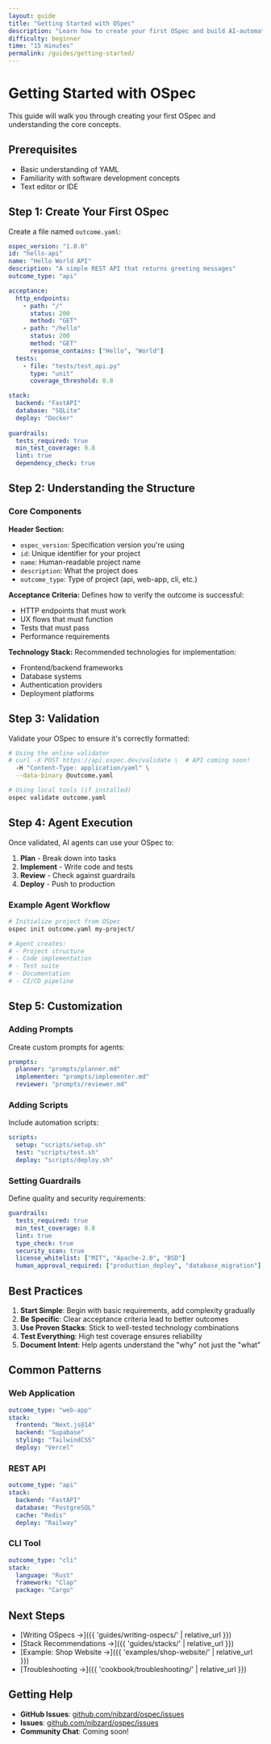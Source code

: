 ```yaml
---
layout: guide
title: "Getting Started with OSpec"
description: "Learn how to create your first OSpec and build AI-automated outcomes"
difficulty: beginner
time: "15 minutes"
permalink: /guides/getting-started/
---
```


# Getting Started with OSpec

This guide will walk you through creating your first OSpec and understanding the core concepts.

## Prerequisites

- Basic understanding of YAML
- Familiarity with software development concepts
- Text editor or IDE

## Step 1: Create Your First OSpec

Create a file named `outcome.yaml`:

```yaml
ospec_version: "1.0.0"
id: "hello-api"
name: "Hello World API"
description: "A simple REST API that returns greeting messages"
outcome_type: "api"

acceptance:
  http_endpoints:
    - path: "/"
      status: 200
      method: "GET"
    - path: "/hello"
      status: 200
      method: "GET"
      response_contains: ["Hello", "World"]
  tests:
    - file: "tests/test_api.py"
      type: "unit"
      coverage_threshold: 0.8

stack:
  backend: "FastAPI"
  database: "SQLite"
  deploy: "Docker"
  
guardrails:
  tests_required: true
  min_test_coverage: 0.8
  lint: true
  dependency_check: true
```

## Step 2: Understanding the Structure

### Core Components

**Header Section:**
- `ospec_version`: Specification version you're using
- `id`: Unique identifier for your project
- `name`: Human-readable project name
- `description`: What the project does
- `outcome_type`: Type of project (api, web-app, cli, etc.)

**Acceptance Criteria:**
Defines how to verify the outcome is successful:
- HTTP endpoints that must work
- UX flows that must function
- Tests that must pass
- Performance requirements

**Technology Stack:**
Recommended technologies for implementation:
- Frontend/backend frameworks
- Database systems
- Authentication providers
- Deployment platforms

## Step 3: Validation

Validate your OSpec to ensure it's correctly formatted:

```bash
# Using the online validator
# curl -X POST https://api.ospec.dev/validate \  # API coming soon!
  -H "Content-Type: application/yaml" \
  --data-binary @outcome.yaml

# Using local tools (if installed)
ospec validate outcome.yaml
```

## Step 4: Agent Execution

Once validated, AI agents can use your OSpec to:

1. **Plan** - Break down into tasks
2. **Implement** - Write code and tests
3. **Review** - Check against guardrails
4. **Deploy** - Push to production

### Example Agent Workflow

```bash
# Initialize project from OSpec
ospec init outcome.yaml my-project/

# Agent creates:
# - Project structure
# - Code implementation
# - Test suite
# - Documentation
# - CI/CD pipeline
```

## Step 5: Customization

### Adding Prompts

Create custom prompts for agents:

```yaml
prompts:
  planner: "prompts/planner.md"
  implementer: "prompts/implementer.md"
  reviewer: "prompts/reviewer.md"
```

### Adding Scripts

Include automation scripts:

```yaml
scripts:
  setup: "scripts/setup.sh"
  test: "scripts/test.sh"
  deploy: "scripts/deploy.sh"
```

### Setting Guardrails

Define quality and security requirements:

```yaml
guardrails:
  tests_required: true
  min_test_coverage: 0.8
  lint: true
  type_check: true
  security_scan: true
  license_whitelist: ["MIT", "Apache-2.0", "BSD"]
  human_approval_required: ["production_deploy", "database_migration"]
```

## Best Practices

1. **Start Simple**: Begin with basic requirements, add complexity gradually
2. **Be Specific**: Clear acceptance criteria lead to better outcomes
3. **Use Proven Stacks**: Stick to well-tested technology combinations
4. **Test Everything**: High test coverage ensures reliability
5. **Document Intent**: Help agents understand the "why" not just the "what"

## Common Patterns

### Web Application
```yaml
outcome_type: "web-app"
stack:
  frontend: "Next.js@14"
  backend: "Supabase"
  styling: "TailwindCSS"
  deploy: "Vercel"
```

### REST API
```yaml
outcome_type: "api"
stack:
  backend: "FastAPI"
  database: "PostgreSQL"
  cache: "Redis"
  deploy: "Railway"
```

### CLI Tool
```yaml
outcome_type: "cli"
stack:
  language: "Rust"
  framework: "Clap"
  package: "Cargo"
```

## Next Steps

- [Writing OSpecs →]({{ 'guides/writing-ospecs/' | relative_url }})
- [Stack Recommendations →]({{ 'guides/stacks/' | relative_url }})
- [Example: Shop Website →]({{ 'examples/shop-website/' | relative_url }})
- [Troubleshooting →]({{ 'cookbook/troubleshooting/' | relative_url }})

## Getting Help

- **GitHub Issues**: [github.com/nibzard/ospec/issues](https://github.com/nibzard/ospec/issues)
- **Issues**: [github.com/nibzard/ospec/issues](https://github.com/nibzard/ospec/issues)
- **Community Chat**: Coming soon!